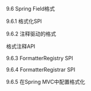 9.6 Spring Field格式

9.6.1 格式化SPI

9.6.2 注释驱动的格式

格式注释API

9.6.3 FormatterRegistry SPI

9.6.4 FormatterRegistrar SPI

9.6.5 在Spring MVC中配置格式化

